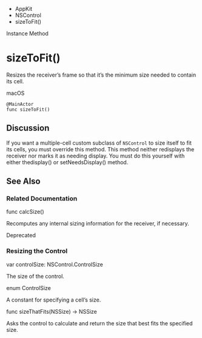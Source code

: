 

- AppKit
- NSControl
-  sizeToFit() 

Instance Method

# sizeToFit()

Resizes the receiver’s frame so that it’s the minimum size needed to contain its cell.

macOS

``` source
@MainActor
func sizeToFit()
```

## Discussion

If you want a multiple-cell custom subclass of `NSControl` to size itself to fit its cells, you must override this method. This method neither redisplays the receiver nor marks it as needing display. You must do this yourself with either thedisplay() or setNeedsDisplay() method.

## See Also

### Related Documentation

func calcSize()

Recomputes any internal sizing information for the receiver, if necessary.

Deprecated

### Resizing the Control

var controlSize: NSControl.ControlSize

The size of the control.

enum ControlSize

A constant for specifying a cell’s size.

func sizeThatFits(NSSize) -> NSSize

Asks the control to calculate and return the size that best fits the specified size.

